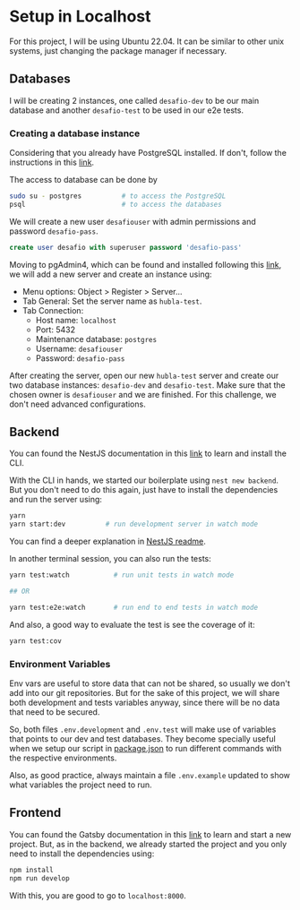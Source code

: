 # Setup in Localhost

For this project, I will be using Ubuntu 22.04. It can be similar to other unix
systems, just changing the package manager if necessary.

## Databases

I will be creating 2 instances, one called `desafio-dev` to be our main database
and another `desafio-test` to be used in our e2e tests.

### Creating a database instance

Considering that you already have PostgreSQL installed. If don't, follow the
instructions in this [link](https://www.postgresql.org/download/).

The access to database can be done by

```bash
sudo su - postgres          # to access the PostgreSQL
psql                        # to access the databases
```

We will create a new user `desafiouser` with admin permissions and password
`desafio-pass`.

```sql
create user desafio with superuser password 'desafio-pass'
```

Moving to pgAdmin4, which can be found and installed following this
[link](https://www.pgadmin.org/download/), we will add a new server and create
an instance using:

- Menu options: Object > Register > Server...
- Tab General: Set the server name as `hubla-test`.
- Tab Connection:
  - Host name: `localhost`
  - Port: 5432
  - Maintenance database: `postgres`
  - Username: `desafiouser`
  - Password: `desafio-pass`

After creating the server, open our new `hubla-test` server and create our two
database instances: `desafio-dev` and `desafio-test`. Make sure that the chosen
owner is `desafiouser` and we are finished. For this challenge, we don't need
advanced configurations.

## Backend

You can found the NestJS documentation in this [link](https://docs.nestjs.com/)
to learn and install the CLI.

With the CLI in hands, we started our boilerplate using `nest new backend`. But
you don't need to do this again, just have to install the dependencies and run
the server using:

```bash
yarn
yarn start:dev          # run development server in watch mode
```

You can find a deeper explanation in [NestJS readme](backend/README.md).

In another terminal session, you can also run the tests:

```bash
yarn test:watch           # run unit tests in watch mode

## OR

yarn test:e2e:watch       # run end to end tests in watch mode
```

And also, a good way to evaluate the test is see the coverage of it:

```bash
yarn test:cov
```

### Environment Variables

Env vars are useful to store data that can not be shared, so usually we don't
add into our git repositories. But for the sake of this project, we will share
both development and tests variables anyway, since there will be no data that
need to be secured.

So, both files `.env.development` and `.env.test` will make use of variables
that points to our dev and test databases. They become specially useful when we
setup our script in [package.json](backend/package.json) to run different
commands with the respective environments.

Also, as good practice, always maintain a file `.env.example` updated to show
what variables the project need to run.

## Frontend

You can found the Gatsby documentation in this
[link](https://www.gatsbyjs.com/docs/) to learn and start a new project. But, as
in the backend, we already started the project and you only need to install the
dependencies using:

```bash
npm install
npm run develop
```

With this, you are good to go to `localhost:8000`.
